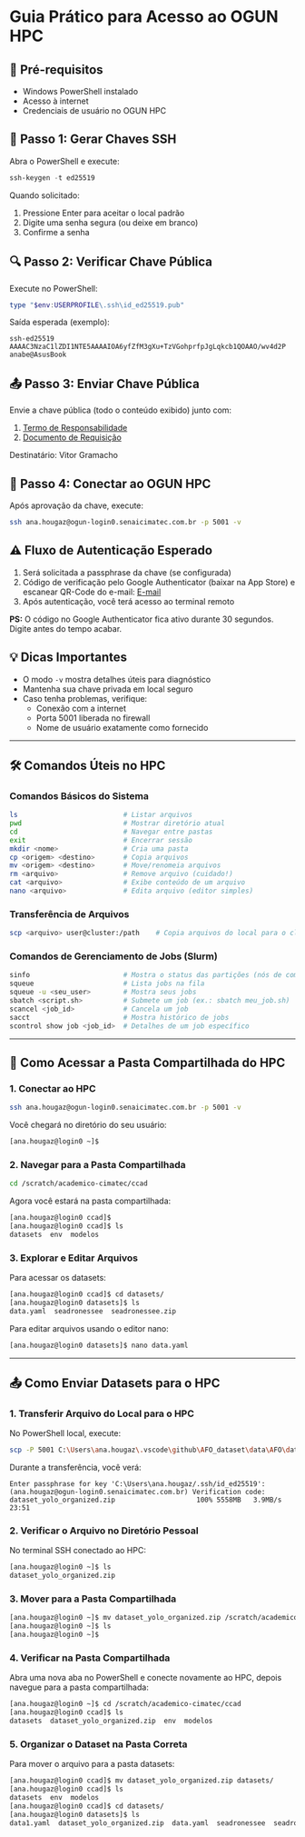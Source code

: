 # Guia Prático para Acesso ao OGUN HPC

## 📌 Pré-requisitos
- Windows PowerShell instalado
- Acesso à internet
- Credenciais de usuário no OGUN HPC

## 🔑 Passo 1: Gerar Chaves SSH
Abra o PowerShell e execute:

```powershell
ssh-keygen -t ed25519
```

Quando solicitado:
1. Pressione Enter para aceitar o local padrão
2. Digite uma senha segura (ou deixe em branco)
3. Confirme a senha

## 🔍 Passo 2: Verificar Chave Pública
Execute no PowerShell:

```powershell
type "$env:USERPROFILE\.ssh\id_ed25519.pub"
```

Saída esperada (exemplo):
```
ssh-ed25519 AAAAC3NzaC1lZDI1NTE5AAAAIOA6yfZfM3gXu+TzVGohprfpJgLqkcb1QOAAO/wv4d2P anabe@AsusBook
```

## 📤 Passo 3: Enviar Chave Pública
Envie a chave pública (todo o conteúdo exibido) junto com:
1. [Termo de Responsabilidade](https://sesibahia-my.sharepoint.com/:b:/g/personal/vitor_fraga_fieb_org_br/EeiPitiLcZRPncZNKUzEOG0BwJitEcyW7C0CKa2JfI_UqA?e=xeQswc)
2. [Documento de Requisição](https://sesibahia-my.sharepoint.com/:b:/g/personal/vitor_fraga_fieb_org_br/EWYzXHT1uDtHkyJOIEm6l9EBGzLE4UTm3rpIOe22t21RRw?e=HEWXbv)

Destinatário: Vitor Gramacho

## 🔌 Passo 4: Conectar ao OGUN HPC
Após aprovação da chave, execute:

```bash
ssh ana.hougaz@ogun-login0.senaicimatec.com.br -p 5001 -v
```

## ⚠️ Fluxo de Autenticação Esperado
1. Será solicitada a passphrase da chave (se configurada)
2. Código de verificação pelo Google Authenticator (baixar na App Store) e escanear QR-Code do e-mail: [E-mail](https://outlook.office365.com/mail/inbox/id/AAQkADY3NDRhOGE3LTdhY2UtNDM5Yi05NTg0LTgwZTY2MmM5YzUwOAAQAMaIrmdX3UlNpvoLBl1B2H4%3D) 
3. Após autenticação, você terá acesso ao terminal remoto

**PS:** O código no Google Authenticator fica ativo durante 30 segundos. Digite antes do tempo acabar.

## 💡 Dicas Importantes
- O modo `-v` mostra detalhes úteis para diagnóstico
- Mantenha sua chave privada em local seguro
- Caso tenha problemas, verifique:
  - Conexão com a internet
  - Porta 5001 liberada no firewall
  - Nome de usuário exatamente como fornecido

---

## 🛠️ Comandos Úteis no HPC

### Comandos Básicos do Sistema
```bash
ls                          # Listar arquivos
pwd                         # Mostrar diretório atual
cd                          # Navegar entre pastas
exit                        # Encerrar sessão
mkdir <nome>                # Cria uma pasta
cp <origem> <destino>       # Copia arquivos
mv <origem> <destino>       # Move/renomeia arquivos
rm <arquivo>                # Remove arquivo (cuidado!)
cat <arquivo>               # Exibe conteúdo de um arquivo
nano <arquivo>              # Edita arquivo (editor simples)
```

### Transferência de Arquivos
```bash
scp <arquivo> user@cluster:/path    # Copia arquivos do local para o cluster
```

### Comandos de Gerenciamento de Jobs (Slurm)
```bash
sinfo                       # Mostra o status das partições (nós de computação)
squeue                      # Lista jobs na fila
squeue -u <seu_user>        # Mostra seus jobs
sbatch <script.sh>          # Submete um job (ex.: sbatch meu_job.sh)
scancel <job_id>            # Cancela um job
sacct                       # Mostra histórico de jobs
scontrol show job <job_id>  # Detalhes de um job específico
```

---

## 📁 Como Acessar a Pasta Compartilhada do HPC

### 1. Conectar ao HPC
```bash
ssh ana.hougaz@ogun-login0.senaicimatec.com.br -p 5001 -v
```

Você chegará no diretório do seu usuário:
```bash
[ana.hougaz@login0 ~]$
```

### 2. Navegar para a Pasta Compartilhada
```bash
cd /scratch/academico-cimatec/ccad
```

Agora você estará na pasta compartilhada:
```bash
[ana.hougaz@login0 ccad]$ 
[ana.hougaz@login0 ccad]$ ls
datasets  env  modelos 
```

### 3. Explorar e Editar Arquivos
Para acessar os datasets:
```bash
[ana.hougaz@login0 ccad]$ cd datasets/
[ana.hougaz@login0 datasets]$ ls
data.yaml  seadronessee  seadronessee.zip
```

Para editar arquivos usando o editor nano:
```bash
[ana.hougaz@login0 datasets]$ nano data.yaml
```

---

## 📤 Como Enviar Datasets para o HPC

### 1. Transferir Arquivo do Local para o HPC
No PowerShell local, execute:
```bash
scp -P 5001 C:\Users\ana.hougaz\.vscode\github\AFO_dataset\data\AFO\dataset_yolo_organized.zip ana.hougaz@ogun-login0.senaicimatec.com.br:/home/ana.hougaz
```

Durante a transferência, você verá:
```
Enter passphrase for key 'C:\Users\ana.hougaz/.ssh/id_ed25519':
(ana.hougaz@ogun-login0.senaicimatec.com.br) Verification code:
dataset_yolo_organized.zip                    100% 5558MB   3.9MB/s   23:51
```

### 2. Verificar o Arquivo no Diretório Pessoal
No terminal SSH conectado ao HPC:
```bash
[ana.hougaz@login0 ~]$ ls
dataset_yolo_organized.zip
```

### 3. Mover para a Pasta Compartilhada
```bash
[ana.hougaz@login0 ~]$ mv dataset_yolo_organized.zip /scratch/academico-cimatec/ccad
[ana.hougaz@login0 ~]$ ls
[ana.hougaz@login0 ~]$
```

### 4. Verificar na Pasta Compartilhada
Abra uma nova aba no PowerShell e conecte novamente ao HPC, depois navegue para a pasta compartilhada:
```bash
[ana.hougaz@login0 ~]$ cd /scratch/academico-cimatec/ccad
[ana.hougaz@login0 ccad]$ ls
datasets  dataset_yolo_organized.zip  env  modelos
```

### 5. Organizar o Dataset na Pasta Correta
Para mover o arquivo para a pasta datasets:
```bash
[ana.hougaz@login0 ccad]$ mv dataset_yolo_organized.zip datasets/
[ana.hougaz@login0 ccad]$ ls
datasets  env  modelos
[ana.hougaz@login0 ccad]$ cd datasets/
[ana.hougaz@login0 datasets]$ ls
data1.yaml  dataset_yolo_organized.zip  data.yaml  seadronessee  seadronessee.zip
```
